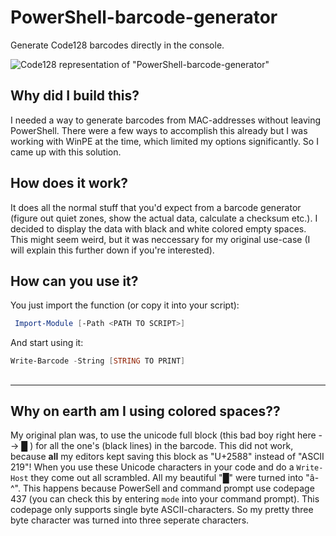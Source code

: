 # PowerShell-barcode-generator
Generate Code128 barcodes directly in the console.

![Code128 representation of "PowerShell-barcode-generator"](https://user-images.githubusercontent.com/44164506/206922469-059a6d25-2310-40d9-8a9b-aee946b7ade8.png)

## Why did I build this?

I needed a way to generate barcodes from MAC-addresses without leaving PowerShell. There were a few ways to accomplish this already but I was working with WinPE at the time, which limited my options significantly. So I came up with this solution.

## How does it work?

It does all the normal stuff that you'd expect from a barcode generator (figure out quiet zones, show the actual data, calculate a checksum etc.). I decided to display the data with black and white colored empty spaces. This might seem weird, but it was neccessary for my original use-case (I will explain this further down if you're interested).

## How can you use it?


You just import the function (or copy it into your script):
```PowerShell
 Import-Module [-Path <PATH TO SCRIPT>]
 ```

 And start using it:
 ```PowerShell
 Write-Barcode -String [STRING TO PRINT]
 ```

##
---

## Why on earth am I using colored spaces??

My original plan was, to use the unicode full block (this bad boy right here --> █ ) for all the one's (black lines) in the barcode. This did not work, because **all** my editors kept saving this block as "U+2588" instead of "ASCII 219"! When you use these Unicode characters in your code and do a ```Write-Host``` they come out all scrambled. All my beautiful "█" were turned into "â-^". This happens because PowerSell and command prompt use codepage 437 (you can check this by entering ```mode``` into your command prompt). This codepage only supports single byte ASCII-characters. So my pretty three byte character was turned into three seperate characters.